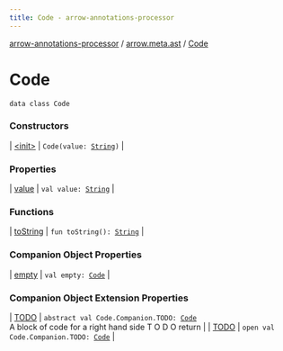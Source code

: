 ```yaml
---
title: Code - arrow-annotations-processor
---
```


[arrow-annotations-processor](../../index.html) / [arrow.meta.ast](../index.html) / [Code](./index.html)

# Code

`data class Code`

### Constructors

| [&lt;init&gt;](-init-.html) | `Code(value: `[`String`](https://kotlinlang.org/api/latest/jvm/stdlib/kotlin/-string/index.html)`)` |

### Properties

| [value](value.html) | `val value: `[`String`](https://kotlinlang.org/api/latest/jvm/stdlib/kotlin/-string/index.html) |

### Functions

| [toString](to-string.html) | `fun toString(): `[`String`](https://kotlinlang.org/api/latest/jvm/stdlib/kotlin/-string/index.html) |

### Companion Object Properties

| [empty](empty.html) | `val empty: `[`Code`](./index.html) |

### Companion Object Extension Properties

| [TODO](../../arrow.meta.encoder/-meta-api/-t-o-d-o.html) | `abstract val Code.Companion.TODO: `[`Code`](./index.html)<br>A block of code for a right hand side T O D O return |
| [TODO](../../arrow.meta.encoder.jvm/-jvm-meta-api/-t-o-d-o.html) | `open val Code.Companion.TODO: `[`Code`](./index.html) |

